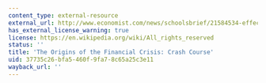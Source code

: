 ```yaml
---
content_type: external-resource
external_url: http://www.economist.com/news/schoolsbrief/21584534-effects-financial-crisis-are-still-being-felt-five-years-article
has_external_license_warning: true
license: https://en.wikipedia.org/wiki/All_rights_reserved
status: ''
title: 'The Origins of the Financial Crisis: Crash Course'
uid: 37735c26-bfa5-460f-9fa7-8c65a25c3e11
wayback_url: ''
---
```

